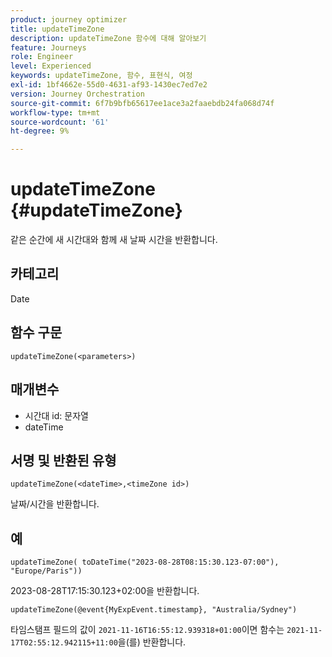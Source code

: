 ```yaml
---
product: journey optimizer
title: updateTimeZone
description: updateTimeZone 함수에 대해 알아보기
feature: Journeys
role: Engineer
level: Experienced
keywords: updateTimeZone, 함수, 표현식, 여정
exl-id: 1bf4662e-55d0-4631-af93-1430ec7ed7e2
version: Journey Orchestration
source-git-commit: 6f7b9bfb65617ee1ace3a2faaebdb24fa068d74f
workflow-type: tm+mt
source-wordcount: '61'
ht-degree: 9%

---
```


# updateTimeZone {#updateTimeZone}

같은 순간에 새 시간대와 함께 새 날짜 시간을 반환합니다.

## 카테고리

Date

## 함수 구문

`updateTimeZone(<parameters>)`

## 매개변수

* 시간대 id: 문자열
* dateTime

## 서명 및 반환된 유형

`updateTimeZone(<dateTime>,<timeZone id>)`

날짜/시간을 반환합니다.

## 예

`updateTimeZone( toDateTime("2023-08-28T08:15:30.123-07:00"), "Europe/Paris"))`

2023-08-28T17:15:30.123+02:00을 반환합니다.

<!--`updateTimeZone( toDateTime("2019-08-28T08:15:30.123-07:00"), toTimeZone("Europe/Paris")))`
Returns "2019-08-28T17:15:30.123+02:00".-->

`updateTimeZone(@event{MyExpEvent.timestamp}, "Australia/Sydney")`

타임스탬프 필드의 값이 `2021-11-16T16:55:12.939318+01:00`이면 함수는 `2021-11-17T02:55:12.942115+11:00`을(를) 반환합니다.
